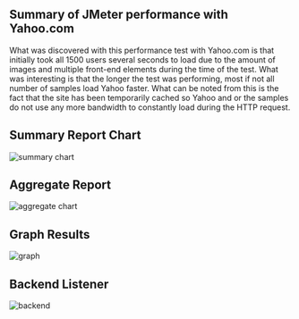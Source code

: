 ## Summary of JMeter performance with Yahoo.com

What was discovered with this performance test with Yahoo.com is that initially took all 1500 users several seconds to load
due to the amount of images and multiple front-end elements during the time of the test. What was interesting is that the longer
the test was performing, most if not all number of samples load Yahoo faster. What can be noted from this is the fact that the site 
has been temporarily cached so Yahoo and or the samples do not use any more bandwidth to constantly load during the HTTP request.

## Summary Report Chart
![summary chart](https://i.imgur.com/BnvwwU6.jpg)

## Aggregate Report
![aggregate chart](https://i.imgur.com/FLp9rnb.jpg)

## Graph Results
![graph](https://i.imgur.com/1FEkHFN.jpg)

## Backend Listener
![backend](https://i.imgur.com/7EdIfyL.jpg)